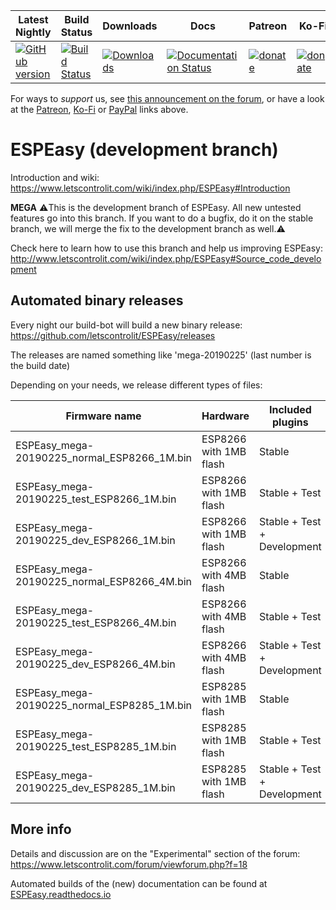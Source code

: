 |Latest Nightly  | Build Status | Downloads | Docs | Patreon | Ko-Fi | PayPal |
|-------|-------|-------|-------|-------|-------|-------|
| [![GitHub version](https://img.shields.io/github/release/letscontrolit/ESPEasy/all.svg)](https://github.com/letscontrolit/ESPEasy/releases/latest) | [![Build Status](https://travis-ci.org/letscontrolit/ESPEasy.svg?branch=mega)](https://travis-ci.org/letscontrolit/ESPEasy) | [![Downloads](https://img.shields.io/github/downloads/letscontrolit/ESPEasy/total.svg)](https://github.com/letscontrolit/ESPEasy/releases) | [![Documentation Status](https://readthedocs.org/projects/espeasy/badge/?version=latest)](https://espeasy.readthedocs.io/en/latest/?badge=latest) | [![donate](https://img.shields.io/badge/donate-Patreon-blue.svg)](https://www.patreon.com/GrovkillenTDer) | [![donate](https://img.shields.io/badge/donate-KoFi-blue.svg)](https://ko-fi.com/grovkillentder) | [![donate](https://img.shields.io/badge/donate-PayPal-blue.svg)](https://www.paypal.me/espeasy) |

For ways to *support* us, see [this announcement on the forum](https://www.letscontrolit.com/forum/viewtopic.php?f=14&t=5787), or have a look at the [Patreon](https://www.patreon.com/GrovkillenTDer), [Ko-Fi](https://ko-fi.com/grovkillentder) or [PayPal](https://www.paypal.me/espeasy) links above.

# ESPEasy (development branch)


Introduction and wiki: https://www.letscontrolit.com/wiki/index.php/ESPEasy#Introduction

**MEGA**
:warning:This is the development branch of ESPEasy. All new untested features go into this branch. If you want to do a bugfix, do it on the stable branch, we will merge the fix to the development branch as well.:warning:


Check here to learn how to use this branch and help us improving ESPEasy: http://www.letscontrolit.com/wiki/index.php/ESPEasy#Source_code_development


## Automated binary releases

Every night our build-bot will build a new binary release: https://github.com/letscontrolit/ESPEasy/releases

The releases are named something like 'mega-20190225' (last number is the build date)

Depending on your needs, we release different types of files:

Firmware name                                 | Hardware                | Included plugins            |
----------------------------------------------|-------------------------|-----------------------------|
ESPEasy_mega-20190225_normal_ESP8266_1M.bin  | ESP8266 with 1MB flash  | Stable                      |
ESPEasy_mega-20190225_test_ESP8266_1M.bin    | ESP8266 with 1MB flash  | Stable + Test               |
ESPEasy_mega-20190225_dev_ESP8266_1M.bin     | ESP8266 with 1MB flash  | Stable + Test + Development |
ESPEasy_mega-20190225_normal_ESP8266_4M.bin  | ESP8266 with 4MB flash  | Stable                      |
ESPEasy_mega-20190225_test_ESP8266_4M.bin    | ESP8266 with 4MB flash  | Stable + Test               |
ESPEasy_mega-20190225_dev_ESP8266_4M.bin     | ESP8266 with 4MB flash  | Stable + Test + Development |
ESPEasy_mega-20190225_normal_ESP8285_1M.bin  | ESP8285 with 1MB flash  | Stable                      |
ESPEasy_mega-20190225_test_ESP8285_1M.bin    | ESP8285 with 1MB flash  | Stable + Test               |
ESPEasy_mega-20190225_dev_ESP8285_1M.bin     | ESP8285 with 1MB flash  | Stable + Test + Development |

## More info

Details and discussion are on the "Experimental" section of the forum: https://www.letscontrolit.com/forum/viewforum.php?f=18

Automated builds of the (new) documentation can be found at [ESPEasy.readthedocs.io](https://espeasy.readthedocs.io/en/latest/)
